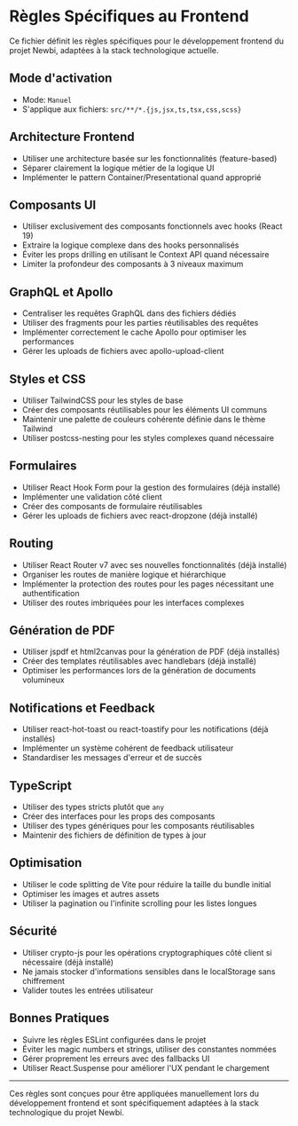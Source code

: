 # Règles Spécifiques au Frontend

Ce fichier définit les règles spécifiques pour le développement frontend du projet Newbi, adaptées à la stack technologique actuelle.

## Mode d'activation

- Mode: `Manuel`
- S'applique aux fichiers: `src/**/*.{js,jsx,ts,tsx,css,scss}`

## Architecture Frontend

- Utiliser une architecture basée sur les fonctionnalités (feature-based)
- Séparer clairement la logique métier de la logique UI
- Implémenter le pattern Container/Presentational quand approprié

## Composants UI

- Utiliser exclusivement des composants fonctionnels avec hooks (React 19)
- Extraire la logique complexe dans des hooks personnalisés
- Éviter les props drilling en utilisant le Context API quand nécessaire
- Limiter la profondeur des composants à 3 niveaux maximum

## GraphQL et Apollo

- Centraliser les requêtes GraphQL dans des fichiers dédiés
- Utiliser des fragments pour les parties réutilisables des requêtes
- Implémenter correctement le cache Apollo pour optimiser les performances
- Gérer les uploads de fichiers avec apollo-upload-client

## Styles et CSS

- Utiliser TailwindCSS pour les styles de base
- Créer des composants réutilisables pour les éléments UI communs
- Maintenir une palette de couleurs cohérente définie dans le thème Tailwind
- Utiliser postcss-nesting pour les styles complexes quand nécessaire

## Formulaires

- Utiliser React Hook Form pour la gestion des formulaires (déjà installé)
- Implémenter une validation côté client
- Créer des composants de formulaire réutilisables
- Gérer les uploads de fichiers avec react-dropzone (déjà installé)

## Routing

- Utiliser React Router v7 avec ses nouvelles fonctionnalités (déjà installé)
- Organiser les routes de manière logique et hiérarchique
- Implémenter la protection des routes pour les pages nécessitant une authentification
- Utiliser des routes imbriquées pour les interfaces complexes

## Génération de PDF

- Utiliser jspdf et html2canvas pour la génération de PDF (déjà installés)
- Créer des templates réutilisables avec handlebars (déjà installé)
- Optimiser les performances lors de la génération de documents volumineux

## Notifications et Feedback

- Utiliser react-hot-toast ou react-toastify pour les notifications (déjà installés)
- Implémenter un système cohérent de feedback utilisateur
- Standardiser les messages d'erreur et de succès

## TypeScript

- Utiliser des types stricts plutôt que `any`
- Créer des interfaces pour les props des composants
- Utiliser des types génériques pour les composants réutilisables
- Maintenir des fichiers de définition de types à jour

## Optimisation

- Utiliser le code splitting de Vite pour réduire la taille du bundle initial
- Optimiser les images et autres assets
- Utiliser la pagination ou l'infinite scrolling pour les listes longues

## Sécurité

- Utiliser crypto-js pour les opérations cryptographiques côté client si nécessaire (déjà installé)
- Ne jamais stocker d'informations sensibles dans le localStorage sans chiffrement
- Valider toutes les entrées utilisateur

## Bonnes Pratiques

- Suivre les règles ESLint configurées dans le projet
- Éviter les magic numbers et strings, utiliser des constantes nommées
- Gérer proprement les erreurs avec des fallbacks UI
- Utiliser React.Suspense pour améliorer l'UX pendant le chargement

---

Ces règles sont conçues pour être appliquées manuellement lors du développement frontend et sont spécifiquement adaptées à la stack technologique du projet Newbi.
